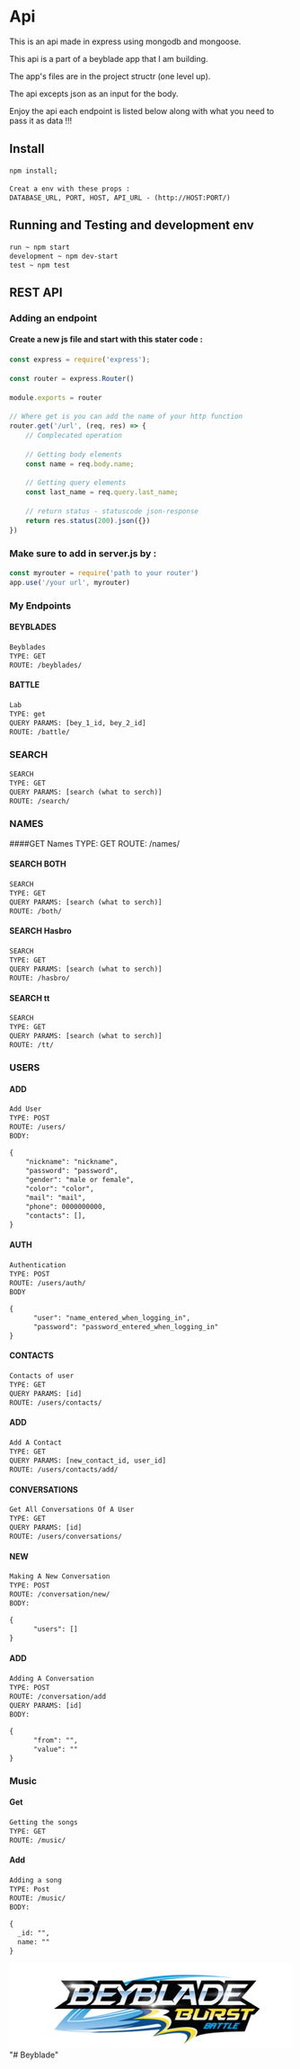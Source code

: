 # Api

This is an api made in express using mongodb and mongoose.

This api is a part of a beyblade app that I am building.

The app's files are in the project structr (one level up).

The api excepts json as an input for the body.

Enjoy the api each endpoint is listed below along with what you need to pass it as data !!!

## Install

    npm install;

    Creat a env with these props : 
    DATABASE_URL, PORT, HOST, API_URL - (http://HOST:PORT/)

## Running and Testing and development env

    run ~ npm start
    development ~ npm dev-start
    test ~ npm test

## REST API

### Adding an endpoint

#### Create a new js file and start with this stater code :

```javascript
const express = require('express');

const router = express.Router()

module.exports = router

// Where get is you can add the name of your http function
router.get('/url', (req, res) => {
	// Complecated operation
	
	// Getting body elements
	const name = req.body.name;
	
	// Getting query elements
	const last_name = req.query.last_name;
	
	// return status - statuscode json-response
	return res.status(200).json({})
})
```

### Make sure to add in server.js by :

```javascript
const myrouter = require('path to your router')
app.use('/your url', myrouter)
```

### My Endpoints

#### BEYBLADES

    Beyblades
    TYPE: GET
    ROUTE: /beyblades/

#### BATTLE

    Lab
    TYPE: get
    QUERY PARAMS: [bey_1_id, bey_2_id]
    ROUTE: /battle/

### SEARCH

    SEARCH
    TYPE: GET
    QUERY PARAMS: [search (what to serch)]
    ROUTE: /search/

### NAMES

####GET
    Names
    TYPE: GET
    ROUTE: /names/

#### SEARCH BOTH
    SEARCH
    TYPE: GET
    QUERY PARAMS: [search (what to serch)]
    ROUTE: /both/

#### SEARCH Hasbro
    SEARCH
    TYPE: GET
    QUERY PARAMS: [search (what to serch)]
    ROUTE: /hasbro/

#### SEARCH tt
    SEARCH
    TYPE: GET
    QUERY PARAMS: [search (what to serch)]
    ROUTE: /tt/

### USERS

#### ADD
    Add User    
    TYPE: POST
    ROUTE: /users/
    BODY: 

```json5
{
	"nickname": "nickname",
	"password": "password",
	"gender": "male or female",
	"color": "color",
	"mail": "mail",
	"phone": 0000000000,
	"contacts": [],
}
```

#### AUTH
    Authentication
    TYPE: POST
    ROUTE: /users/auth/
    BODY

```json5
{
      "user": "name_entered_when_logging_in",
      "password": "password_entered_when_logging_in"
}
```

#### CONTACTS
    Contacts of user
    TYPE: GET
    QUERY PARAMS: [id]
    ROUTE: /users/contacts/

#### ADD
    Add A Contact
    TYPE: GET
    QUERY PARAMS: [new_contact_id, user_id]
    ROUTE: /users/contacts/add/

#### CONVERSATIONS
    Get All Conversations Of A User
    TYPE: GET
    QUERY PARAMS: [id]
    ROUTE: /users/conversations/

#### NEW
    Making A New Conversation
    TYPE: POST
    ROUTE: /conversation/new/
    BODY: 
```json5
{
      "users": []
}
```

#### ADD
    Adding A Conversation
    TYPE: POST
    ROUTE: /conversation/add
    QUERY PARAMS: [id]
    BODY: 
```json5
{
      "from": "",
      "value": ""
}
```

### Music
#### Get
    Getting the songs
    TYPE: GET
    ROUTE: /music/
    
#### Add
    Adding a song
    TYPE: Post
    ROUTE: /music/
    BODY: 
```json5
{
  _id: "",
  name: ""
}
```

![](./beyblade-website/src/Assets/Logo.png?raw=true)"# Beyblade" 
